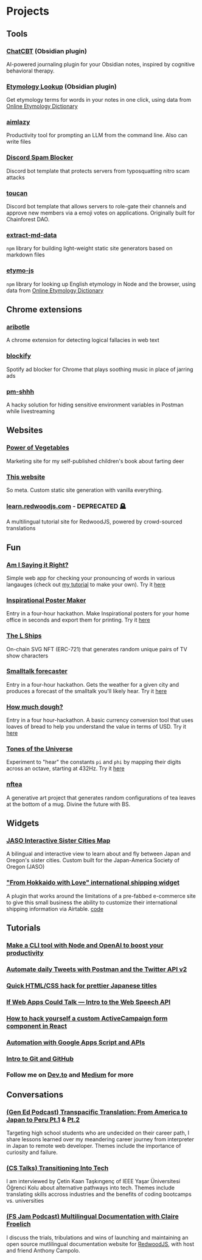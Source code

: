 # Projects

## Tools

### [ChatCBT](https://github.com/clairefro/obsidian-chat-cbt-plugin) (Obsidian plugin)

AI-powered journaling plugin for your Obsidian notes, inspired by cognitive behavioral therapy.

### [Etymology Lookup](https://github.com/clairefro/obsidian-plugin-etymology-lookup) (Obsidian plugin)

Get etymology terms for words in your notes in one click, using data from [Online Etymology Dictionary](https://www.etymonline.com/)

### [aimlazy](https://github.com/clairefro/aimlazy-demo)

Productivity tool for prompting an LLM from the command line. Also can write files

### [Discord Spam Blocker](https://github.com/clairefro/discord-spam-blocker)

Discord bot template that protects servers from typosquatting nitro scam attacks

### [toucan](https://github.com/clairefro/toucan)

Discord bot template that allows servers to role-gate their channels and approve new members via a emoji votes on applications. Originally built for Chainforest DAO.

### [extract-md-data](https://www.npmjs.com/package/extract-md-data)

`npm` library for building light-weight static site generators based on markdown files

### [etymo-js](https://www.npmjs.com/package/etymo-js)

`npm` library for looking up English etymology in Node and the browser, using data from [Online Etymology Dictionary](https://www.etymonline.com/)

## Chrome extensions

### [aribotle](https://github.com/clairefro/aribotle)

A chrome extension for detecting logical fallacies in web text

### [blockify](https://github.com/clairefro/blockify)

Spotify ad blocker for Chrome that plays soothing music in place of jarring ads

### [pm-shhh](https://github.com/clairefro/pm-shhh)

A hacky solution for hiding sensitive environment variables in Postman while livestreaming

## Websites

### [Power of Vegetables](https://www.power-of-vegetables.com/)

Marketing site for my self-published children's book about farting deer

### [This website](https://github.com/clairefro/website)

So meta. Custom static site generation with vanilla everything.

### [learn.redwoodjs.com](https://github.com/redwoodjs/learn.redwoodjs.com) - DEPRECATED 🪦

A multilingual tutorial site for RedwoodJS, powered by crowd-sourced translations

## Fun

### [Am I Saying it Right?](https://clairefro.github.io/am-i-saying-it-right/)

Simple web app for checking your pronouncing of words in various langauges (check out [my tutorial](https://levelup.gitconnected.com/if-web-apps-could-talk-intro-to-the-web-speech-api-c9f7e0e83aff?gi=c885a4f82128) to make your own). Try it [here](https://clairefro.github.io/am-i-saying-it-right/)

### [Inspirational Poster Maker](https://github.com/clairefro/inspiration-poster-maker)

Entry in a four-hour hackathon. Make Inspirational posters for your home office in seconds and export them for printing. Try it [here](https://clairefro.github.io/inspiration-poster-maker/)

### [The L Ships](https://github.com/clairefro/thelships)

On-chain SVG NFT (ERC-721) that generates random unique pairs of TV show characters

### [Smalltalk forecaster](https://github.com/clairefro/smalltalk-forecast)

Entry in a four-hour hackathon. Gets the weather for a given city and produces a forecast of the smalltalk you'll likely hear. Try it [here](https://clairefro.github.io/smalltalk-forecast/)

### [How much dough?](https://github.com/clairefro/how-much-dough)

Entry in a four hour-hackathon. A basic currency conversion tool that uses loaves of bread to help you understand the value in terms of USD. Try it [here](https://clairefro.github.io/how-much-dough/)

### [Tones of the Universe](https://github.com/clairefro/tone-test)

Experiment to "hear" the constants `pi` and `phi` by mapping their digits across an octave, starting at 432Hz. Try it [here](https://clairefro.github.io/tone-test/)

### [nftea](https://github.com/clairefro/nftea)

A generative art project that generates random configurations of tea leaves at the bottom of a mug. Divine the future with BS.

## Widgets

### [JASO Interactive Sister Cities Map](https://jaso.org/sister-cities/)

A bilingual and interactive view to learn about and fly between Japan and Oregon's sister cities. Custom built for the Japan-America Society of Oregon (JASO)

### ["From Hokkaido with Love" international shipping widget](https://www.from-hokkaido-with-love.com/fhwl-shipping-guide.html)

A plugin that works around the limitations of a pre-fabbed e-commerce site to give this small business the ability to customize their international shipping information via Airtable. [code](https://github.com/clairefro/fhwl-shipping-info)

## Tutorials

### [Make a CLI tool with Node and OpenAI to boost your productivity](https://www.youtube.com/watch?v=nUnKos5xzOM)

### [Automate daily Tweets with Postman and the Twitter API v2](https://dev.to/clairefro/automate-daily-tweets-with-postman-and-the-twitter-api-v2-4gg9)

### [Quick HTML/CSS hack for prettier Japanese titles](https://medium.com/@clairefroelich/quick-html-css-hack-for-prettier-japanese-titles-fb4ce3d41309)

### [If Web Apps Could Talk — Intro to the Web Speech API](https://levelup.gitconnected.com/if-web-apps-could-talk-intro-to-the-web-speech-api-c9f7e0e83aff)

### [How to hack yourself a custom ActiveCampaign form component in React](https://medium.com/le-wagon/how-to-hack-yourself-a-custom-activecampaign-form-component-in-react-73e4624dfbff)

### [Automation with Google Apps Script and APIs](https://www.youtube.com/watch?v=2RJeinkiGKU)

### [Intro to Git and GitHub](https://www.youtube.com/watch?v=JD1RRPVb-C8)

### Follow me on [Dev.to](https://dev.to/clairefro) and [Medium](https://medium.com/@clairefroelich) for more

## Conversations

### [(Gen Ed Podcast) Transpacific Translation: From America to Japan to Peru Pt.1](https://open.spotify.com/episode/1nJAbfkejk3Q3omf29UqVt) & [Pt.2](https://open.spotify.com/episode/2rvmUgboc9JRVin5uTxmuo)

Targeting high school students who are undecided on their career path, I share lessons learned over my meandering career journey from interpreter in Japan to remote web developer. Themes include the importance of curiosity and failure.

### [(CS Talks) Transitioning Into Tech](https://youtu.be/pF1HKE4ZoOk)

I am interviewed by Çetin Kaan Taşkıngenç of IEEE Yaşar Üniversitesi Öğrenci Kolu about alternative pathways into tech. Themes include translating skills accross industries and the benefits of coding bootcamps vs. universities

### [(FS Jam Podcast) Multilingual Documentation with Claire Froelich](https://fsjam.org/episodes/episode-26-multilingual-documentation-with-claire-froelich)

I discuss the trials, tribulations and wins of launching and maintaining an open source mutlilingual documentation website for [RedwoodJS](https://redwoodjs.com/), with host and friend Anthony Campolo.

